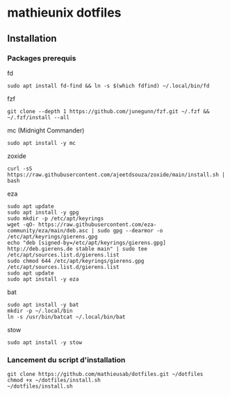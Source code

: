 # mathieunix dotfiles
## Installation
### Packages prerequis

fd
```
sudo apt install fd-find && ln -s $(which fdfind) ~/.local/bin/fd
```

fzf
```
git clone --depth 1 https://github.com/junegunn/fzf.git ~/.fzf && ~/.fzf/install --all
```

mc (Midnight Commander)
```
sudo apt install -y mc
```

zoxide
```
curl -sS https://raw.githubusercontent.com/ajeetdsouza/zoxide/main/install.sh | bash
```

eza
```
sudo apt update
sudo apt install -y gpg
sudo mkdir -p /etc/apt/keyrings
wget -qO- https://raw.githubusercontent.com/eza-community/eza/main/deb.asc | sudo gpg --dearmor -o /etc/apt/keyrings/gierens.gpg
echo "deb [signed-by=/etc/apt/keyrings/gierens.gpg] http://deb.gierens.de stable main" | sudo tee /etc/apt/sources.list.d/gierens.list
sudo chmod 644 /etc/apt/keyrings/gierens.gpg /etc/apt/sources.list.d/gierens.list
sudo apt update
sudo apt install -y eza
```

bat
```
sudo apt install -y bat
mkdir -p ~/.local/bin
ln -s /usr/bin/batcat ~/.local/bin/bat
```

stow
```
sudo apt install -y stow
```

### Lancement du script d'installation

```
git clone https://github.com/mathieusab/dotfiles.git ~/dotfiles
chmod +x ~/dotfiles/install.sh
~/dotfiles/install.sh
```

